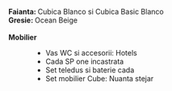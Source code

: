 <strong>Faianta: </strong> Cubica Blanco si Cubica Basic Blanco<br/>
<strong>Gresie: </strong> Ocean Beige <br/>
<br/>
<strong> Mobilier </strong> <br/>
<ul>
    <li style="margin-left: 50px">Vas WC si accesorii: Hotels </li>
    <li style="margin-left: 50px">Cada SP one incastrata </li>
    <li style="margin-left: 50px">Set teledus si baterie cada </li>
    <li style="margin-left: 50px">Set mobilier Cube: Nuanta stejar </li>
</ul>
